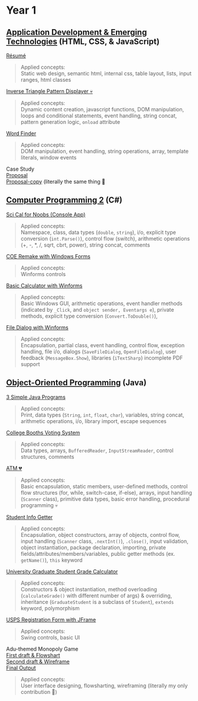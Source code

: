 # Year 1
## [Application Development & Emerging Technologies](year-1/application-development-and-emerging-technologies) (HTML, CSS, & JavaScript) <br/>
[Résumé](year-1/application-development-and-emerging-technologies/20250228-a-act1) <br/>
> Applied concepts: <br/>
> Static web design, semantic html, internal css, table layout, lists, input ranges, html classes

[Inverse Triangle Pattern Displayer :skull:](year-1/application-development-and-emerging-technologies/20250312-b-act1) <br/>
> Applied concepts: <br/>
> Dynamic content creation, javascript functions, DOM manipulation, loops and conditional statements, event handling, string concat, pattern generation logic, `onload` attribute

[Word Finder](year-1/application-development-and-emerging-technologies/20250402-b-act2) <br/>
> Applied concepts: <br/>
> DOM manipulation, event handling, string operations, array, template literals, window events

Case Study <br/>
[Proposal](year-1/application-development-and-emerging-technologies/20250305-b-sw1) <br/>
[Proposal-copy](year-1/application-development-and-emerging-technologies/20250327-b-sw2) (literally the same thing :wilted_flower: <br/>

## [Computer Programming 2](year-1/computer-programming-2) (C#) <br/>
[Sci Cal for Noobs (Console App)](year-1/computer-programming-2/20250127-a-act1/screenshots) <br/>
> Applied concepts: <br/>
> Namespace, class, data types (`double`, `string`), i/o, explicit type conversion (`int.Parse()`), control flow (switch), arithmetic operations (+, -, *, /, sqrt, cbrt, power), string concat, comments

[COE Remake with Windows Forms](year-1/computer-programming-2/20250404-b-act1) <br/>
> Applied concepts: <br/>
> Winforms controls

[Basic Calculator with Winforms](year-1/computer-programming-2/20250422-c-act1/Calculator) <br/>
> Applied concepts: <br/>
> Basic Windows GUI, arithmetic operations, event handler methods (indicated by `_Click`, and `object sender, Eventargs e`), private methods, explicit type conversion (`Convert.ToDouble()`),

[File Dialog with Winforms](year-1/computer-programming-2/20250428-c-act2) <br/>
> Applied concepts: <br/>
> Encapsulation, partial class, event handling, control flow, exception handling, file i/o, dialogs (`SaveFileDialog`, `OpenFileDialog`), user feedback (`MessageBox.Show`), libraries (`iTextSharp`) incomplete PDF support

## [Object-Oriented Programming](year-1/object-oriented-programming) (Java)
[3 Simple Java Programs](year-1/object-oriented-programming/20250205-a-mp1) <br/>
> Applied concepts: <br/>
> Print, data types (`String`, `int`, `float`, `char`), variables, string concat, arithmetic operations, i/o, library import, escape sequences <br/>

[College Booths Voting System](year-1/object-oriented-programming/20250212-a-mp2) <br/>
> Applied concepts: <br/>
> Data types, arrays, `BufferedReader`, `InputStreamReader`, control structures, comments <br/>

[ATM :broken_heart:](year-1/object-oriented-programming/20250305-a-exam) <br/>
> Applied concepts: <br/>
> Basic encapsulation, static members, user-defined methods, control flow structures (for, while, switch-case, if-else), arrays, input handling (`Scanner` class), primitive data types, basic error handling, procedural programming :skull: <br/>

[Student Info Getter](year-1/object-oriented-programming/20250312-b-mp1/screenshots) <br/>
> Applied concepts: <br/>
> Encapsulation, object constructors, array of objects, control flow, input handling (`Scanner` class, `.nextInt()`), `.close()`, input validation, object instantiation, package declaration, importing, private fields/attributes/members/variables, public getter methods (ex. `getName()`), `this` keyword <br/>

[University Graduate Student Grade Calculator](year-1/object-oriented-programming/20250319-b-mp2) <br/>
> Applied concepts: <br/>
> Constructors & object instantiation, method overloading (`calculateGrade()` with different number of args) & overriding, inheritance (`GraduateStudent` is a subclass of `Student`), `extends` keyword, polymorphism

[USPS Registration Form with JFrame](year-1/object-oriented-programming/20250326-b-mp3) <br/>
> Applied concepts: <br/>
> Swing controls, basic UI

Adu-themed Monopoly Game <br/>
[First draft & Flowshart](year-1/object-oriented-programming/20250413-b-exam) <br/>
[Second draft & Wireframe](year-1/object-oriented-programming/20250423-c-mp1) <br/>
[Final Output](year-1/object-oriented-programming/20250521-final-project/AACExpress_MonopolyFile) <br/>
> Applied concepts: <br/>
> User interface designing, flowsharting, wireframing (literally my only contribution :wilted_flower:)
